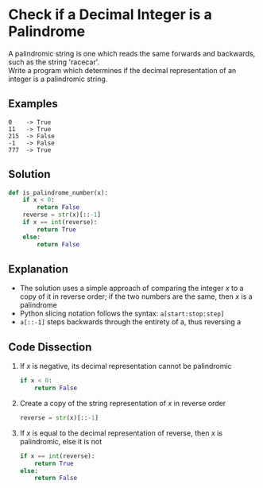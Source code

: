 # Check if a Decimal Integer is a Palindrome
A palindromic string is one which reads the same forwards and backwards, such as the string 'racecar'.  
Write a program which determines if the decimal representation of an integer is a palindromic string.  
  
## Examples
```
0    -> True
11   -> True
215  -> False
-1   -> False
777  -> True
```
  
## Solution
```python
def is_palindrome_number(x):
    if x < 0:
        return False
    reverse = str(x)[::-1]
    if x == int(reverse):
        return True
    else:
        return False
```
  
## Explanation
* The solution uses a simple approach of comparing the integer _x_ to a copy of it in reverse order; if the two numbers are the same, then _x_ is a palindrome   
* Python slicing notation follows the syntax: ```a[start:stop:step]```  
* ```a[::-1]``` steps backwards through the entirety of a, thus reversing a  
  
## Code Dissection
1. If _x_ is negative, its decimal representation cannot be palindromic  
    ```python
    if x < 0:
        return False
    ```
2. Create a copy of the string representation of _x_ in reverse order  
    ```python
    reverse = str(x)[::-1]
    ```
3. If _x_ is equal to the decimal representation of reverse, then _x_ is palindromic, else it is not  
    ```python
    if x == int(reverse):
        return True
    else:
        return False
    ```